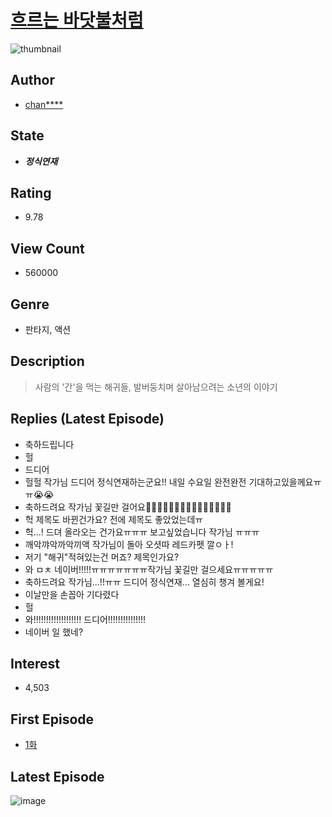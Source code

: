 # [흐르는 바닷불처럼](https://comic.naver.com/bestChallenge/list?titleId=736196)
![thumbnail](https://image-comic.pstatic.net/user_contents_data/challenge_comic/2020/04/27/308484/thumbnail_202x16406138c48_6aaf_4278_b780_414a4f6e2aac_00000719.JPEG)

## Author
- [chan****](https://comic.naver.com/artistTitle?id=308484)

## State
- ***정식연재***

## Rating
- 9.78

## View Count
- 560000

## Genre
- 판타지, 액션

## Description
> 사람의 '간'을 먹는 해귀들, 발버둥치며 살아남으려는 소년의 이야기

## Replies (Latest Episode)
- 축하드립니다
- 헐
- 드디어
- 헐헐 작가님 드디어 정식연재하는군요!! 내일 수요일 완전완전 기대하고있을께요ㅠㅠ😭😭
- 축하드려요 작가님 꽃길만 걸어요🌸🌸🌸🌸🌸🌸🌸🌸🌸🌸🌸🌸🌸🌸🌸
- 헉 제목도 바뀐건가요? 전에 제목도 좋았었는데ㅠ
- 헉...! 드뎌 올라오는 건가요ㅠㅠㅠ 보고싶었습니다 작가님 ㅠㅠㅠ
- 깨악꺄악까악끼액 작가님이 돌아 오셧따 레드카펫 깔ㅇㅏ!
- 저기 "해귀"적혀있는건 머죠? 제목인가요?
- 와 ㅁㅊ 네이버!!!!!ㅠㅠㅠㅠㅠㅠㅠ작가님 꽃길만 걸으세요ㅠㅠㅠㅠㅠ
- 축하드려요 작가님...!!ㅠㅠ 드디어 정식연재... 열심히 챙겨 볼게요!
- 이날만을 손꼽아 기다렸다
- 헐
- 와!!!!!!!!!!!!!!!!!!! 드디어!!!!!!!!!!!!!!!
- 네이버 일 했네?

## Interest
- 4,503

## First Episode
- [1화](https://comic.naver.com/bestChallenge/detail?titleId=736196&no=1)

## Latest Episode
![image](https://image-comic.pstatic.net/user_contents_data/challenge_comic/2021/01/05/308484/upload_7364853471645361765.jpeg)
